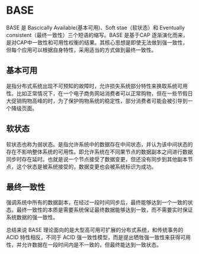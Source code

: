 # BASE

BASE 是 Bascically Available(基本可用)、Soft stae（软状态）和 Eventually consistent（最终一致性）三个短语的缩写。BASE 是基于CAP 逐渐演化而来，是对CAP中一致性和可用性权衡的结果。其核心思想是即使无法做到强一致性，但每个应用可以根据自身特性，采用适当的方式做到最终一致性。

## 基本可用

是指分布式系统出现不可预知的故障时，允许损失系统部分特性来换取系统可用性。比如正常情况下，在一个电子商务网站消费者可以正常购物，但在一些节假日大促销购物高峰的时，为了保护购物系统的稳定性，部分消费者可能会被引导到一个降级页面。

## 软状态

软状态也称为弱状态。是指允许系统中的数据存在中间状态，并认为该中间状态的存在不影响整体系统的可用性。即允许系统在不同果节点的数据副本之间进行数据同步时存在延时。也就是说一个节点接受了数据变更，但还没有同步到其他副本节点，这个状态是被系统接受的，数据变更也会被系统标识为成功。

## 最终一致性

强调系统中所有的数据副本，在经过一段时间同步后，最终能够达到一个一致的状态。最终一致性的本质是需要系统保证最终数据能够达到一致，而不需要实时保证系统数据的强一致性。


总结来说 BASE 理论面向的是大型高可用可扩展的分布式系统，和传统事务的ACID 特性相反，不同于 ACID 强一致性模型，而是提出牺牲强一致性来获得可用性，并允许数据在一段时间内是不一致的，但最终能达到一致状态。